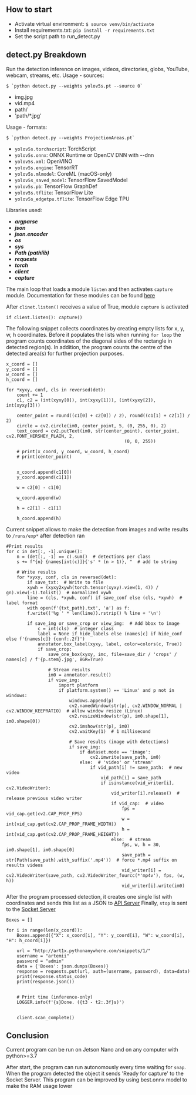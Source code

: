 ## How to start
- Activate virtual environment: `$ source venv/bin/activate`
- Install requirements.txt: `pip install -r requirements.txt`
- Set the script path to run_detect.py


## detect.py Breakdown
Run the detection inference on images, videos, directories, globs, YouTube, webcam, streams, etc.
Usage - sources:

    $ `python detect.py --weights yolov5s.pt --source 0`

- img.jpg          
- vid.mp4              
- path/                       
- 'path/*.jpg' 
                                                     

Usage - formats:

    $ `python detect.py --weights ProjectionAreas.pt`

- `yolov5s.torchscript`:         TorchScript
- `yolov5s.onnx`:                ONNX Runtime or OpenCV DNN with --dnn
- `yolov5s.xml`:                 OpenVINO
- `yolov5s.engine`:              TensorRT
- `yolov5s.mlmodel`:             CoreML (macOS-only)
- `yolov5s_saved_model`:         TensorFlow SavedModel
- `yolov5s.pb`:                  TensorFlow GraphDef
- `yolov5s.tflite`:              TensorFlow Lite
- `yolov5s_edgetpu.tflite`:      TensorFlow Edge TPU

Libraries used:
- **_argparse_**
- **_json_**
- **_json.encoder_**
- **_os_**
- **_sys_**
- **_Path (pathlib)_**
- **_requests_**
- **_torch_**
- **_client_** 
- **_capture_**

The main loop that loads a module `listen` and then activates `capture` module. Documentation for these modules can be found [here](https://github.com/dcomradd/ObjectClassification/tree/Module_Breakdown#readme)

After `clinet.listen()` receives a value of True, module `capture` is activated

`if client.listen():
    capture()`

The following snippet collects coordinates by creating empty lists for x, y, w, h coordinates. Before it populates the
lists when running `for loop` the program counts coordinates of the diagonal sides of the rectangle in detected region(s).
In addition, the program counts the centre of the detected area(s) for further projection purposes. 

  
```
x_coord = []
y_coord = []
w_coord = []
h_coord = []

for *xyxy, conf, cls in reversed(det):
    count += 1
    c1, c2 = (int(xyxy[0]), int(xyxy[1])), (int(xyxy[2]), int(xyxy[3]))

    center_point = round((c1[0] + c2[0]) / 2), round((c1[1] + c2[1]) / 2)
    circle = cv2.circle(im0, center_point, 5, (0, 255, 0), 2)
    text_coord = cv2.putText(im0, str(center_point), center_point, cv2.FONT_HERSHEY_PLAIN, 2,
                                             (0, 0, 255))

    # print(x_coord, y_coord, w_coord, h_coord)
    # print(center_point)


    x_coord.append(c1[0])
    y_coord.append(c1[1])

    w = c2[0] - c1[0]

    w_coord.append(w)

    h = c2[1] - c1[1]

    h_coord.append(h)
 ```
    
Current snippet allows to make the detection from images and write results to `/runs/exp*` after detection ran

```
#Print results
for c in det[:, -1].unique():
    n = (det[:, -1] == c).sum()  # detections per class
    s += f"{n} {names[int(c)]}{'s' * (n > 1)}, "  # add to string

    # Write results
    for *xyxy, conf, cls in reversed(det):
        if save_txt:  # Write to file
        xywh = (xyxy2xywh(torch.tensor(xyxy).view(1, 4)) / gn).view(-1).tolist()  # normalized xywh
        line = (cls, *xywh, conf) if save_conf else (cls, *xywh)  # label format
        with open(f'{txt_path}.txt', 'a') as f:
        f.write(('%g ' * len(line)).rstrip() % line + '\n')

        if save_img or save_crop or view_img:  # Add bbox to image
            c = int(cls)  # integer class
            label = None if hide_labels else (names[c] if hide_conf else f'{names[c]} {conf:.2f}')
            annotator.box_label(xyxy, label, color=colors(c, True))
            if save_crop:
                save_one_box(xyxy, imc, file=save_dir / 'crops' / names[c] / f'{p.stem}.jpg', BGR=True)

                # Stream results
                im0 = annotator.result()
                if view_img:
                    import platform
                    if platform.system() == 'Linux' and p not in windows:
                        windows.append(p)
                        cv2.namedWindow(str(p), cv2.WINDOW_NORMAL | cv2.WINDOW_KEEPRATIO)  # allow window resize (Linux)
                        cv2.resizeWindow(str(p), im0.shape[1], im0.shape[0])
                        cv2.imshow(str(p), im0)
                        cv2.waitKey(1)  # 1 millisecond

                        # Save results (image with detections)
                        if save_img:
                            if dataset.mode == 'image':
                                cv2.imwrite(save_path, im0)
                            else:  # 'video' or 'stream'
                                if vid_path[i] != save_path:  # new video
                                    vid_path[i] = save_path
                                    if isinstance(vid_writer[i], cv2.VideoWriter):
                                        vid_writer[i].release()  # release previous video writer
                                        if vid_cap:  # video
                                            fps = vid_cap.get(cv2.CAP_PROP_FPS)
                                            w = int(vid_cap.get(cv2.CAP_PROP_FRAME_WIDTH))
                                            h = int(vid_cap.get(cv2.CAP_PROP_FRAME_HEIGHT))
                                        else:  # stream
                                            fps, w, h = 30, im0.shape[1], im0.shape[0]
                                            save_path = str(Path(save_path).with_suffix('.mp4'))  # force *.mp4 suffix on results videos
                                            vid_writer[i] = cv2.VideoWriter(save_path, cv2.VideoWriter_fourcc(*'mp4v'), fps, (w, h))
                                            vid_writer[i].write(im0)
```

After the program processed detection, it creates one single list with coordinates and sends this list as a JSON to [API Server](https://github.com/dcomradd/Rest_API_Framework#readme)
Finally, `stop` is sent to the [Socket Server](https://github.com/dcomradd/ObjectClassification/tree/Module_Breakdown#readme)
        
```
Boxes = []

for i in range(len(x_coord)):
    Boxes.append({"X": x_coord[i], "Y": y_coord[i], "W": w_coord[i], "H": h_coord[i]})

    url = "http://art1x.pythonanywhere.com/snippets/1/"
    username = "artemii"
    password = "admin"
    data = {'Boxes': json.dumps(Boxes)}
    response = requests.put(url, auth=(username, password), data=data)
    print(response.status_code)
    print(response.json())


    # Print time (inference-only)
    LOGGER.info(f'{s}Done. ({t3 - t2:.3f}s)')


    client.scan_complete()
```

## Conclusion
Current program can be run on Jetson Nano and on any computer with python>=3.7

After start, the program can run autonomously every time waiting for `snap`. When the program detected the object it sends
'Ready for capture' to the Socket Server. This program can be improved by using best.onnx model to make the RAM usage lower 
